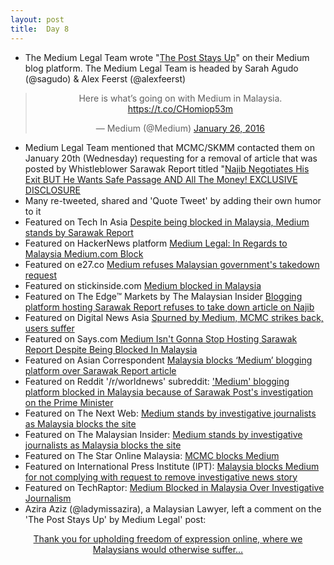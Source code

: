 ```yaml
---
layout: post
title:  Day 8
---
```


- The Medium Legal Team wrote "<a href="https://medium.com/medium-legal/the-post-stays-up-d222e34cb7e7#.44yhiuazp" target="_blank">The Post Stays Up</a>" on their Medium blog platform. The Medium Legal Team is headed by Sarah Agudo (@sagudo) &amp; Alex Feerst (@alexfeerst) 

<center>
<blockquote class="twitter-tweet" lang="en"><p lang="en" dir="ltr">Here is what’s going on with Medium in Malaysia. <a href="https://t.co/CHomiop53m">https://t.co/CHomiop53m</a></p>&mdash; Medium (@Medium) <a href="https://twitter.com/Medium/status/692126662159392769">January 26, 2016</a></blockquote>
</center>

- Medium Legal Team mentioned that MCMC/SKMM contacted them on January 20th (Wednesday) requesting for a removal of article that was posted by Whistleblower Sarawak Report titled "<a href="https://medium.com/@sarawakreport/najib-negotiates-his-exit-but-he-wants-safe-passage-and-all-the-money-exclusive-disclosure-8d7d44343b50" target="_blank">Najib Negotiates His Exit BUT He Wants Safe Passage AND All The Money! EXCLUSIVE DISCLOSURE</a>
- Many re-tweeted, shared and 'Quote Tweet' by adding their own humor to it
- Featured on Tech In Asia <a href="https://www.techinasia.com/medium-stands-sarawak-report-blocked-malaysia" target="_blank">Despite being blocked in Malaysia, Medium stands by Sarawak Report</a>
- Featured on HackerNews platform <a href="https://news.ycombinator.com/item?id=10977950" target="_blank">Medium Legal: In Regards to Malaysia Medium.com Block</a>
- Featured on e27.co <a href="http://e27.co/medium-refuses-malaysian-governments-takedown-request-20160127/" target="_blank">Medium refuses Malaysian government's takedown request</a>
- Featured on stickinside.com <a href="http://stickinside.com/medium-blocked-in-malaysia" target="_blank">Medium blocked in Malaysia</a>
- Featured on The Edge&trade; Markets by The Malaysian Insider <a href="http://www.theedgemarkets.com/my/article/blogging-platform-hosting-sarawak-report-refuses-take-down-article-najib" target="_blank">Blogging platform hosting Sarawak Report refuses to take down article on Najib</a>
- Featured on Digital News Asia <a href="https://www.digitalnewsasia.com/spurned-medium-mcmc-strikes-back-users-suffer" target="_blank">Spurned by Medium, MCMC strikes back, users suffer</a>
- Featured on Says.com <a href="http://says.com/my/news/medium-is-blocked-in-malaysia" target="_blank">Medium Isn't Gonna Stop Hosting Sarawak Report Despite Being Blocked In Malaysia</a>
- Featured on Asian Correspondent <a href="https://asiancorrespondent.com/2016/01/malaysia-blocks-medium-blogging-platform-over-sarawak-report-article/" target="_blank">Malaysia blocks ‘Medium’ blogging platform over Sarawak Report article</a>
- Featured on Reddit '/r/worldnews' subreddit: <a href="https://www.reddit.com/r/worldnews/comments/42wuoo/medium_blogging_platform_blocked_in_malaysia/" target="_blank">'Medium' blogging platform blocked in Malaysia because of Sarawak Post's investigation on the Prime Minister</a>
- Featured on The Next Web: <a href="http://thenextweb.com/media/2016/01/27/medium-stands-by-investigative-journalists-as-malaysia-blocks-the-site" target="_blank">Medium stands by investigative journalists as Malaysia blocks the site</a>
- Featured on The Malaysian Insider: <a href="http://www.themalaysianinsider.com/malaysia/article/blogging-platform-hosting-sarawak-report-refuses-to-take-down-article-on-na" target="_blank">Medium stands by investigative journalists as Malaysia blocks the site</a>
- Featured on The Star Online Malaysia: <a href="http://www.thestar.com.my/tech/tech-news/2016/01/27/mcmc-blocks-medium/" target="_blank">MCMC blocks Medium</a>
- Featured on International Press Institute (IPT): <a href="http://www.freemedia.at/newssview/article/malaysia-blocks-medium-for-not-complying-with-request-to-remove-investigative-news-story.html" target="_blank">Malaysia blocks Medium for not complying with request to remove investigative news story</a>
- Featured on TechRaptor: <a href="http://techraptor.net/content/medium-blocked-in-malaysia-over-investigative-journalism" target="_blank">Medium Blocked in Malaysia Over Investigative Journalism</a>
- Azira Aziz (@ladymissazira), a Malaysian Lawyer, left a comment on the 'The Post Stays Up' by Medium Legal' post:

<center>
<a class="m-story" data-collapsed="true" href="https://medium.com/@ladymissazira/thank-you-for-upholding-freedom-of-expression-online-where-we-malaysians-would-otherwise-suffer-1064f184ce2d">Thank you for upholding freedom of expression online, where we Malaysians would otherwise suffer…</a>
</center>
